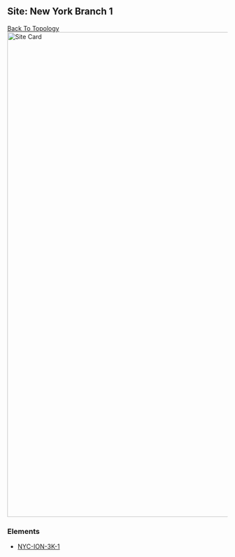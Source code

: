 ## Site: New York Branch 1
[Back To Topology](../README.md)
<img alt="Site Card" src="site-info?raw=1" width="1110">

### Elements
<ul>
<li>
<A href="NYC-ION-3K-1/README.md">NYC-ION-3K-1</A>
</li>
</ul>
